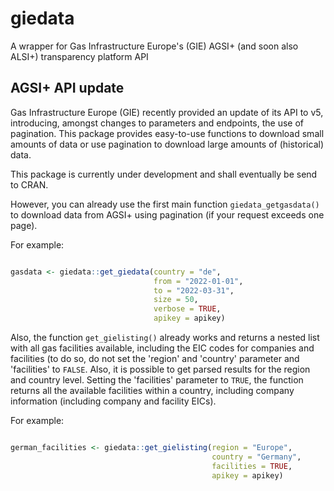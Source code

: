 # giedata
A wrapper for Gas Infrastructure Europe's (GIE) AGSI+ (and soon also ALSI+) transparency platform API

## AGSI+ API update
Gas Infrastructure Europe (GIE) recently provided an update of its API to v5, introducing, amongst changes to parameters and endpoints, the use of pagination. This package provides easy-to-use functions to download small amounts of data or use pagination to download large amounts of (historical) data.

This package is currently under development and shall eventually be send to CRAN.

However, you can already use the first main function `giedata_getgasdata()` to download data from AGSI+ using pagination (if your request exceeds one page).

For example:

```r

gasdata <- giedata::get_giedata(country = "de",
                                from = "2022-01-01",
                                to = "2022-03-31",
                                size = 50,
                                verbose = TRUE,
                                apikey = apikey)

```

Also, the function `get_gielisting()` already works and returns a nested list with all gas facilities available, including the EIC codes for companies and facilities (to do so, do not set the 'region' and 'country' parameter and 'facilities' to `FALSE`. Also, it is possible to get parsed results for the region and country level. Setting the 'facilities' parameter to `TRUE`, the function returns all the available facilities within a country, including company information (including company and facility EICs). 

For example:

```r

german_facilities <- giedata::get_gielisting(region = "Europe",
                                             country = "Germany",
                                             facilities = TRUE,
                                             apikey = apikey)

```




